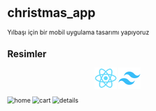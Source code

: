 # christmas_app
Yılbaşı için bir mobil uygulama tasarımı yapıyoruz


## Resimler
<p align="center">
    <img src="https://raw.githubusercontent.com/devicons/devicon/master/icons/react/react-original.svg" alt="React Logo" width="50" height="50">
    <img src="https://raw.githubusercontent.com/devicons/devicon/master/icons/tailwindcss/tailwindcss-plain.svg" alt="Tailwind CSS Logo" width="50" height="50">
</p>

![home](https://github.com/erkankolakan/christmas_app/assets/126770706/8e455ce1-9866-470e-945e-e10b0f77c2c7)
![cart](https://github.com/erkankolakan/christmas_app/assets/126770706/c12ce1c3-559c-4ce1-ab81-89f61d35e334)
![details](https://github.com/erkankolakan/christmas_app/assets/126770706/19399861-0500-460a-b603-0258f9830aed)
